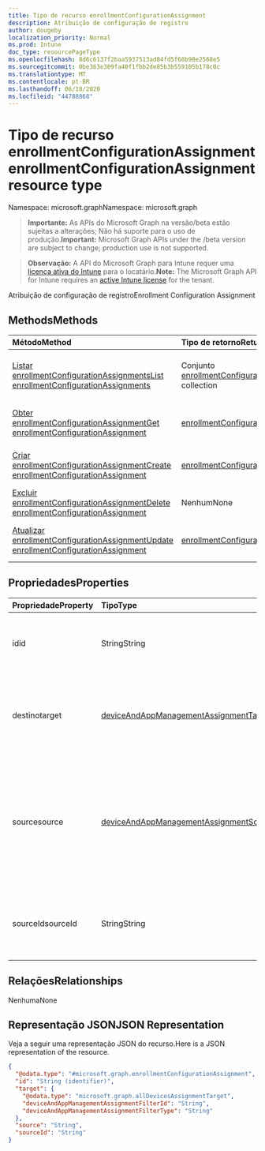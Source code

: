 ```yaml
---
title: Tipo de recurso enrollmentConfigurationAssignment
description: Atribuição de configuração de registro
author: dougeby
localization_priority: Normal
ms.prod: Intune
doc_type: resourcePageType
ms.openlocfilehash: 8d6c6137f2baa5937513ad84fd5f68b90e2568e5
ms.sourcegitcommit: 0be363e309fa40f1fbb2de85b3b559105b178c0c
ms.translationtype: MT
ms.contentlocale: pt-BR
ms.lasthandoff: 06/18/2020
ms.locfileid: "44788868"
---
```

# <a name="enrollmentconfigurationassignment-resource-type"></a><span data-ttu-id="2e06a-103">Tipo de recurso enrollmentConfigurationAssignment</span><span class="sxs-lookup"><span data-stu-id="2e06a-103">enrollmentConfigurationAssignment resource type</span></span>

<span data-ttu-id="2e06a-104">Namespace: microsoft.graph</span><span class="sxs-lookup"><span data-stu-id="2e06a-104">Namespace: microsoft.graph</span></span>

> <span data-ttu-id="2e06a-105">**Importante:** As APIs do Microsoft Graph na versão/beta estão sujeitas a alterações; Não há suporte para o uso de produção.</span><span class="sxs-lookup"><span data-stu-id="2e06a-105">**Important:** Microsoft Graph APIs under the /beta version are subject to change; production use is not supported.</span></span>

> <span data-ttu-id="2e06a-106">**Observação:** A API do Microsoft Graph para Intune requer uma [licença ativa do Intune](https://go.microsoft.com/fwlink/?linkid=839381) para o locatário.</span><span class="sxs-lookup"><span data-stu-id="2e06a-106">**Note:** The Microsoft Graph API for Intune requires an [active Intune license](https://go.microsoft.com/fwlink/?linkid=839381) for the tenant.</span></span>

<span data-ttu-id="2e06a-107">Atribuição de configuração de registro</span><span class="sxs-lookup"><span data-stu-id="2e06a-107">Enrollment Configuration Assignment</span></span>

## <a name="methods"></a><span data-ttu-id="2e06a-108">Methods</span><span class="sxs-lookup"><span data-stu-id="2e06a-108">Methods</span></span>
|<span data-ttu-id="2e06a-109">Método</span><span class="sxs-lookup"><span data-stu-id="2e06a-109">Method</span></span>|<span data-ttu-id="2e06a-110">Tipo de retorno</span><span class="sxs-lookup"><span data-stu-id="2e06a-110">Return Type</span></span>|<span data-ttu-id="2e06a-111">Descrição</span><span class="sxs-lookup"><span data-stu-id="2e06a-111">Description</span></span>|
|:---|:---|:---|
|[<span data-ttu-id="2e06a-112">Listar enrollmentConfigurationAssignments</span><span class="sxs-lookup"><span data-stu-id="2e06a-112">List enrollmentConfigurationAssignments</span></span>](../api/intune-onboarding-enrollmentconfigurationassignment-list.md)|<span data-ttu-id="2e06a-113">Conjunto [enrollmentConfigurationAssignment](../resources/intune-onboarding-enrollmentconfigurationassignment.md)</span><span class="sxs-lookup"><span data-stu-id="2e06a-113">[enrollmentConfigurationAssignment](../resources/intune-onboarding-enrollmentconfigurationassignment.md) collection</span></span>|<span data-ttu-id="2e06a-114">Listar propriedades e relações de objetos de [enrollmentConfigurationAssignment](../resources/intune-onboarding-enrollmentconfigurationassignment.md).</span><span class="sxs-lookup"><span data-stu-id="2e06a-114">List properties and relationships of the [enrollmentConfigurationAssignment](../resources/intune-onboarding-enrollmentconfigurationassignment.md) objects.</span></span>|
|[<span data-ttu-id="2e06a-115">Obter enrollmentConfigurationAssignment</span><span class="sxs-lookup"><span data-stu-id="2e06a-115">Get enrollmentConfigurationAssignment</span></span>](../api/intune-onboarding-enrollmentconfigurationassignment-get.md)|[<span data-ttu-id="2e06a-116">enrollmentConfigurationAssignment</span><span class="sxs-lookup"><span data-stu-id="2e06a-116">enrollmentConfigurationAssignment</span></span>](../resources/intune-onboarding-enrollmentconfigurationassignment.md)|<span data-ttu-id="2e06a-117">Ler propriedades e relações de objetos de [enrollmentConfigurationAssignment](../resources/intune-onboarding-enrollmentconfigurationassignment.md).</span><span class="sxs-lookup"><span data-stu-id="2e06a-117">Read properties and relationships of the [enrollmentConfigurationAssignment](../resources/intune-onboarding-enrollmentconfigurationassignment.md) object.</span></span>|
|[<span data-ttu-id="2e06a-118">Criar enrollmentConfigurationAssignment</span><span class="sxs-lookup"><span data-stu-id="2e06a-118">Create enrollmentConfigurationAssignment</span></span>](../api/intune-onboarding-enrollmentconfigurationassignment-create.md)|[<span data-ttu-id="2e06a-119">enrollmentConfigurationAssignment</span><span class="sxs-lookup"><span data-stu-id="2e06a-119">enrollmentConfigurationAssignment</span></span>](../resources/intune-onboarding-enrollmentconfigurationassignment.md)|<span data-ttu-id="2e06a-120">Criar um novo objeto de [enrollmentConfigurationAssignment](../resources/intune-onboarding-enrollmentconfigurationassignment.md).</span><span class="sxs-lookup"><span data-stu-id="2e06a-120">Create a new [enrollmentConfigurationAssignment](../resources/intune-onboarding-enrollmentconfigurationassignment.md) object.</span></span>|
|[<span data-ttu-id="2e06a-121">Excluir enrollmentConfigurationAssignment</span><span class="sxs-lookup"><span data-stu-id="2e06a-121">Delete enrollmentConfigurationAssignment</span></span>](../api/intune-onboarding-enrollmentconfigurationassignment-delete.md)|<span data-ttu-id="2e06a-122">Nenhum</span><span class="sxs-lookup"><span data-stu-id="2e06a-122">None</span></span>|<span data-ttu-id="2e06a-123">Excluir [enrollmentConfigurationAssignment](../resources/intune-onboarding-enrollmentconfigurationassignment.md).</span><span class="sxs-lookup"><span data-stu-id="2e06a-123">Deletes a [enrollmentConfigurationAssignment](../resources/intune-onboarding-enrollmentconfigurationassignment.md).</span></span>|
|[<span data-ttu-id="2e06a-124">Atualizar enrollmentConfigurationAssignment</span><span class="sxs-lookup"><span data-stu-id="2e06a-124">Update enrollmentConfigurationAssignment</span></span>](../api/intune-onboarding-enrollmentconfigurationassignment-update.md)|[<span data-ttu-id="2e06a-125">enrollmentConfigurationAssignment</span><span class="sxs-lookup"><span data-stu-id="2e06a-125">enrollmentConfigurationAssignment</span></span>](../resources/intune-onboarding-enrollmentconfigurationassignment.md)|<span data-ttu-id="2e06a-126">Atualizar as propriedades de um objeto de [enrollmentConfigurationAssignment](../resources/intune-onboarding-enrollmentconfigurationassignment.md).</span><span class="sxs-lookup"><span data-stu-id="2e06a-126">Update the properties of a [enrollmentConfigurationAssignment](../resources/intune-onboarding-enrollmentconfigurationassignment.md) object.</span></span>|

## <a name="properties"></a><span data-ttu-id="2e06a-127">Propriedades</span><span class="sxs-lookup"><span data-stu-id="2e06a-127">Properties</span></span>
|<span data-ttu-id="2e06a-128">Propriedade</span><span class="sxs-lookup"><span data-stu-id="2e06a-128">Property</span></span>|<span data-ttu-id="2e06a-129">Tipo</span><span class="sxs-lookup"><span data-stu-id="2e06a-129">Type</span></span>|<span data-ttu-id="2e06a-130">Descrição</span><span class="sxs-lookup"><span data-stu-id="2e06a-130">Description</span></span>|
|:---|:---|:---|
|<span data-ttu-id="2e06a-131">id</span><span class="sxs-lookup"><span data-stu-id="2e06a-131">id</span></span>|<span data-ttu-id="2e06a-132">String</span><span class="sxs-lookup"><span data-stu-id="2e06a-132">String</span></span>|<span data-ttu-id="2e06a-133">Chave da atribuição de configuração de registro</span><span class="sxs-lookup"><span data-stu-id="2e06a-133">Key of the enrollment configuration assignment</span></span>|
|<span data-ttu-id="2e06a-134">destino</span><span class="sxs-lookup"><span data-stu-id="2e06a-134">target</span></span>|[<span data-ttu-id="2e06a-135">deviceAndAppManagementAssignmentTarget</span><span class="sxs-lookup"><span data-stu-id="2e06a-135">deviceAndAppManagementAssignmentTarget</span></span>](../resources/intune-shared-deviceandappmanagementassignmenttarget.md)|<span data-ttu-id="2e06a-136">Representa uma atribuição para dispositivos gerenciados no locatário</span><span class="sxs-lookup"><span data-stu-id="2e06a-136">Represents an assignment to managed devices in the tenant</span></span>|
|<span data-ttu-id="2e06a-137">source</span><span class="sxs-lookup"><span data-stu-id="2e06a-137">source</span></span>|[<span data-ttu-id="2e06a-138">deviceAndAppManagementAssignmentSource</span><span class="sxs-lookup"><span data-stu-id="2e06a-138">deviceAndAppManagementAssignmentSource</span></span>](../resources/intune-shared-deviceandappmanagementassignmentsource.md)|<span data-ttu-id="2e06a-139">Tipo de recurso usado para implantação em um grupo, direto ou policyset.</span><span class="sxs-lookup"><span data-stu-id="2e06a-139">Type of resource used for deployment to a group, direct or policySet.</span></span> <span data-ttu-id="2e06a-140">Os valores possíveis são: `direct` e `policySets`.</span><span class="sxs-lookup"><span data-stu-id="2e06a-140">Possible values are: `direct`, `policySets`.</span></span>|
|<span data-ttu-id="2e06a-141">sourceId</span><span class="sxs-lookup"><span data-stu-id="2e06a-141">sourceId</span></span>|<span data-ttu-id="2e06a-142">String</span><span class="sxs-lookup"><span data-stu-id="2e06a-142">String</span></span>|<span data-ttu-id="2e06a-143">Identificador para o recurso usado para implantação em um grupo</span><span class="sxs-lookup"><span data-stu-id="2e06a-143">Identifier for resource used for deployment to a group</span></span>|

## <a name="relationships"></a><span data-ttu-id="2e06a-144">Relações</span><span class="sxs-lookup"><span data-stu-id="2e06a-144">Relationships</span></span>
<span data-ttu-id="2e06a-145">Nenhuma</span><span class="sxs-lookup"><span data-stu-id="2e06a-145">None</span></span>

## <a name="json-representation"></a><span data-ttu-id="2e06a-146">Representação JSON</span><span class="sxs-lookup"><span data-stu-id="2e06a-146">JSON Representation</span></span>
<span data-ttu-id="2e06a-147">Veja a seguir uma representação JSON do recurso.</span><span class="sxs-lookup"><span data-stu-id="2e06a-147">Here is a JSON representation of the resource.</span></span>
<!-- {
  "blockType": "resource",
  "keyProperty": "id",
  "@odata.type": "microsoft.graph.enrollmentConfigurationAssignment"
}
-->
``` json
{
  "@odata.type": "#microsoft.graph.enrollmentConfigurationAssignment",
  "id": "String (identifier)",
  "target": {
    "@odata.type": "microsoft.graph.allDevicesAssignmentTarget",
    "deviceAndAppManagementAssignmentFilterId": "String",
    "deviceAndAppManagementAssignmentFilterType": "String"
  },
  "source": "String",
  "sourceId": "String"
}
```



